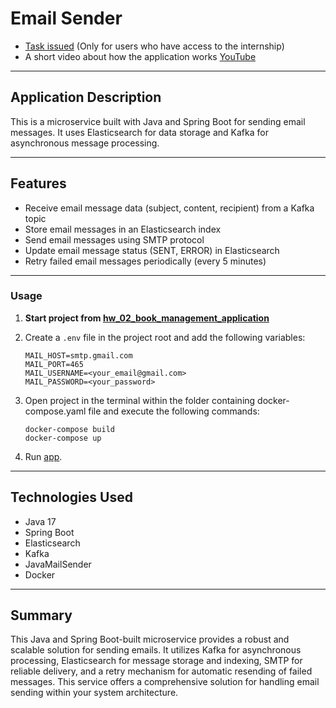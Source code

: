# Email Sender

* [Task issued](https://docs.google.com/document/d/1xWXnHHHnh-27W0EIVCrb97Kg8cd3cJSwO-Fzzy0vruo/edit) (Only for users
  who have access to the internship)
* A short video about how the application works [YouTube]()

---

## Application Description

This is a microservice built with Java and Spring Boot for sending email messages.
It uses Elasticsearch for data storage and Kafka for asynchronous message processing.

---

## Features

- Receive email message data (subject, content, recipient) from a Kafka topic
- Store email messages in an Elasticsearch index
- Send email messages using SMTP protocol
- Update email message status (SENT, ERROR) in Elasticsearch
- Retry failed email messages periodically (every 5 minutes)

---

### Usage

1. **Start project from [hw_02_book_management_application](../hw_02_book_management_application/README.md)**
2. Create a `.env` file in the project root and add the following variables:
   ```env
   MAIL_HOST=smtp.gmail.com
   MAIL_PORT=465
   MAIL_USERNAME=<your_email@gmail.com>
   MAIL_PASSWORD=<your_password>
   ```
3. Open project in the terminal within the folder containing docker-compose.yaml file and execute the following
   commands:

      ````
      docker-compose build
      docker-compose up
      ````
4. Run [app](../hw_05_1_email_sender/src/main/java/org/profitsoft/EmailSender.java).

---

## Technologies Used

- Java 17
- Spring Boot
- Elasticsearch
- Kafka
- JavaMailSender
- Docker

---

## Summary
This Java and Spring Boot-built microservice provides a robust and scalable solution for sending emails.
It utilizes Kafka for asynchronous processing, Elasticsearch for message storage and indexing, SMTP for reliable delivery, 
and a retry mechanism for automatic resending of failed messages. 
This service offers a comprehensive solution for handling email sending within your system architecture.